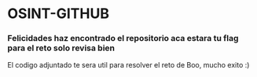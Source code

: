 # OSINT-GITHUB
### Felicidades haz encontrado el repositorio aca estara tu flag para el reto solo revisa bien

El codigo adjuntado te sera util para resolver el reto de Boo, mucho exito :)

